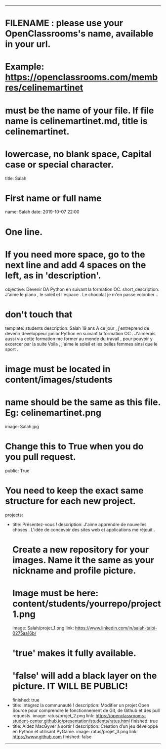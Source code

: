 ---

# FILENAME : please use your OpenClassrooms's name, available in your url.
# Example: https://openclassrooms.com/membres/celinemartinet
# must be the name of your file. If file name is celinemartinet.md, title is celinemartinet.
# lowercase, no blank space, Capital case or special character.
title: Salah

# First name or full name
name: Salah
date: 2019-10-07 22:00

# One line.
# If you need more space, go to the next line and add 4 spaces on the left, as in 'description'.
objective: Devenir DA Python en suivant la formation OC.
short_description: J'aime le piano , le soleil et l'espace . Le chocolat je m'en passe volontier ..

# don't touch that
template: students
description:
  Salah 19 ans
   A ce jour , j'entreprend de devenir developpeur junior Python en suivant la formation OC .
   J'aimerais aussi via cette formation me former au monde du travail , pour pouvoir y excercer par la suite 
   Voila , j'aime le soleil et les belles femmes ainsi que le sport .


# image must be located in content/images/students
# name should be the same as this file. Eg: celinemartinet.png
image: Salah.jpg

# Change this to True when you do you pull request.
public: True

# You need to keep the exact same structure for each new project.
projects:
  - title: Présentez-vous !
    description: J'aime apprendre de nouvelles choses . L'idée de concevoir des sites web et applications me réjouit .
    # Create a new repository for your images. Name it the same as your nickname and profile picture.
    # Image must be here: content/students/yourrepo/project1.png
    image: Salah/projet_1.png
    link: https://www.linkedin.com/in/salah-taibi-0275aa16b/
    # 'true' makes it fully available.
    # 'false' will add a black layer on the picture. IT WILL BE PUBLIC!
    finished: true
  - title: Intégrez la communauté !
    description: Modifier un projet Open Source pour comprendre le fonctionnement de Git, de Github et des pull requests. 
    image: ratus/projet_2.png
    link: https://openclassrooms-student-center.github.io/presentation/students/ratus.html
    finished: true
  - title: Aidez MacGyver à sortir !
    description: Création d’un jeu développé en Python et utilisant PyGame.
    image: ratus/projet_3.png
    link: https://www.github.com
    finished: false
---